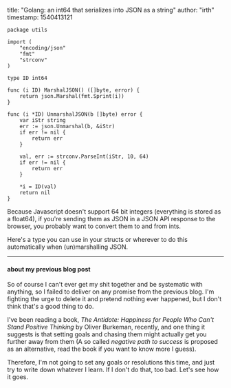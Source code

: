 title: "Golang: an int64 that serializes into JSON as a string"
author: "irth"
timestamp: 1540413121

```golang
package utils

import (
    "encoding/json"
    "fmt"
    "strconv"
)

type ID int64

func (i ID) MarshalJSON() ([]byte, error) {
    return json.Marshal(fmt.Sprint(i))
}

func (i *ID) UnmarshalJSON(b []byte) error {
    var iStr string
    err := json.Unmarshal(b, &iStr)
    if err != nil {
        return err
    }

    val, err := strconv.ParseInt(iStr, 10, 64)
    if err != nil {
        return err
    }

    *i = ID(val)
    return nil
}
```

Because Javascript doesn't support 64 bit integers (everything is stored as a float64), if you're sending them as JSON in a JSON API response to the browser, you probably want to convert them to and from ints.

Here's a type you can use in your structs or wherever to do this automatically when (un)marshalling JSON.

---

#### about my previous blog post

So of course I can't ever get my shit together and be systematic with anything, so I failed to deliver on any promise from the previous blog. I'm fighting the urge to delete it and pretend nothing ever happened, but I don't think that's a good thing to do.

I've been reading a book, *The Antidote: Happiness for People Who Can't Stand Positive Thinking* by Oliver Burkeman, recently, and one thing it suggests is that setting goals and chasing them might actually get you further away from them (A so called *negative path to success* is proposed as an alternative, read the book if you want to know more I guess).

Therefore, I'm not going to set any goals or resolutions this time, and just try to write down whatever I learn. If I don't do that, too bad. Let's see how it goes.